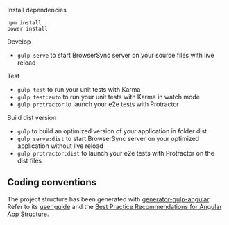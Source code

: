 
Install dependencies

    npm install
    bower install

Develop

- `gulp serve` to start BrowserSync server on your source files with live reload

Test

- `gulp test` to run your unit tests with Karma
- `gulp test:auto` to run your unit tests with Karma in watch mode
- `gulp protractor` to launch your e2e tests with Protractor

Build dist version

- `gulp` to build an optimized version of your application in folder dist
- `gulp serve:dist` to start BrowserSync server on your optimized application without live reload
- `gulp protractor:dist` to launch your e2e tests with Protractor on the dist files

## Coding conventions

The project structure has been generated with [generator-gulp-angular](https://github.com/Swiip/generator-gulp-angular). Refer to its [user guide](https://github.com/Swiip/generator-gulp-angular/blob/master/docs/user-guide.md) and the [Best Practice Recommendations for Angular App Structure](https://docs.google.com/document/d/1XXMvReO8-Awi1EZXAXS4PzDzdNvV6pGcuaF4Q9821Es/pub).
